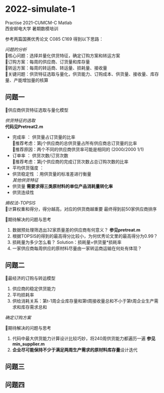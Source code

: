 # 2022-simulate-1
Practise 2021-CUMCM-C  Matlab            
西安邮电大学 暑期数模培训    

参考两篇国赛优秀论文 C085 C169 得到以下思路：           

*问题的分析*            
🙌核心问题：选择并量化供货特征，确定订购方案和转运方案        
🙌订购方案：每周的供应商、订货量和库存量       
🙌转运方案：每周的转运商、转运量、损耗量、接收量   
🙌关键问题：供货特征选取与量化，供货能力、订购成本、供货量、接收量、库存量、产能增加量的核算

## 问题一
🎏供应商供货特征选取与量化模型  

*供货特征的选取*      
**代码见Pretreat2.m**
+ 完成率 ： 供货量占订货量的比率  
🙌推荐考虑：第j个供应商的总供货量占所有供应商总订货量的比率            
🎋推荐原因：两个不同的供应商供货率可能是相同的 (2000/2000 1/1)
+ 订单率 ： 供货次数/订货次数       
🙌推荐考虑：第j个供应商的完成订货次数占总订购次数的比率 
+ 平均供货强度 ：
+ 供货稳定性 ：用供货量的标准差进行衡量       
*其他供货特征*       
+ 供货量 **需要求得三类原材料的单位产品消耗量转化率**
+ 供货连续性  
    
*熵权法-TOPSIS*  
🎐计算权重和得分，得分越高，对应的供货商越重要 最终得到前50家供应商排序

🎋期待解决的问题与思考
1. 数据预处理筛选出32家质量差的供应商有何意义？ **参见pretreat.m**
2. 根据TOPSIS的得到的最高得分比较小，为何优秀论文里的最高得分为0.99？
3. 损耗量为多少怎么看？ 
Solution：损耗量=供货量*损耗率
4. 一家供应商每周供应的原材料尽量由一家转运商运输在何处有体现？

## 问题二
🎏最经济的订购与转运模型
1. 供应商的稳定供货能力
2. 平均损耗率
3. 供给消耗关系：第t-1周企业库存量和第t周接收量总和不小于第t周企业生产需求和库存需求总和


*确定订购方案*

🎋期待解决的问题与思考
1. 代码中最大供货能力计算设计比较巧妙，将240周供货能力都遍历一遍 **参见min_supplier.m**
2. **企业尽可能保持不少于满足两周生产需求的原材料库存量**设计迭代
## 问题三
## 问题四
